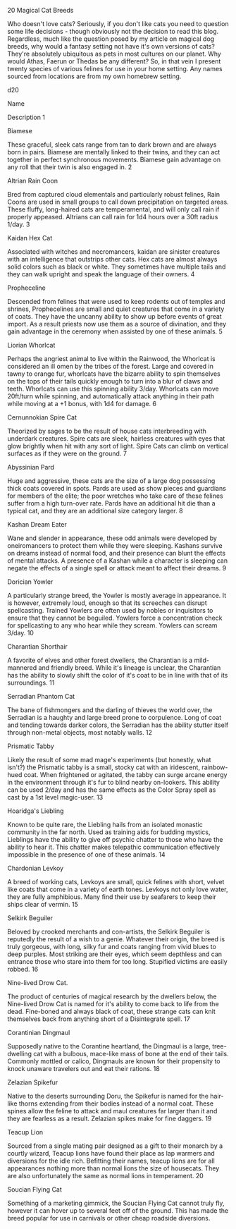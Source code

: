  20 Magical Cat Breeds


Who doesn't love cats? Seriously, if you don't like cats you need to question some life decisions - though obviously not the decision to read this blog. Regardless, much like the question posed by my article on magical dog breeds, why would a fantasy setting not have it's own versions of cats? They're absolutely ubiquitous as pets in most cultures on our planet. Why would Athas, Faerun or Thedas be any different? So, in that vein I present twenty species of various felines for use in your home setting. Any names sourced from locations are from my own homebrew setting.


d20
	
Name
	
Description
1
	
Biamese
	
These graceful, sleek cats range from tan to dark brown and are always born in pairs. Biamese are mentally linked to their twins, and they can act together in perfect synchronous movements. Biamese gain advantage on any roll that their twin is also engaged in.
2
	
Altrian Rain Coon
	
Bred from captured cloud elementals and particularly robust felines, Rain Coons are used in small groups to call down precipitation on targeted areas. These fluffy, long-haired cats are temperamental, and will only call rain if properly appeased. Altrians can call rain for 1d4 hours over a 30ft radius 1/day.
3
	
Kaidan Hex Cat
	
Associated with witches and necromancers, kaidan are sinister creatures with an intelligence that outstrips other cats. Hex cats are almost always solid colors such as black or white. They sometimes have multiple tails and they can walk upright and speak the language of their owners.
4
	
Propheceline
	
Descended from felines that were used to keep rodents out of temples and shrines, Prophecelines are small and quiet creatures that come in a variety of coats. They have the uncanny ability to show up before events of great import. As a result priests now use them as a source of divination, and they gain advantage in the ceremony when assisted by one of these animals.
5
	
Liorian Whorlcat
	
Perhaps the angriest animal to live within the Rainwood, the Whorlcat is considered an ill omen by the tribes of the forest. Large and covered in tawny to orange fur, whorlcats have the bizarre ability to spin themselves on the tops of their tails quickly enough to turn into a blur of claws and teeth. Whorlcats can use this spinning ability 3/day. Whorlcats can move 20ft/turn while spinning, and automatically attack anything in their path while moving at a +1 bonus, with 1d4 for damage.
6
	
Cernunnokian Spire Cat
	
Theorized by sages to be the result of house cats interbreeding with underdark creatures. Spire cats are sleek, hairless creatures with eyes that glow brightly when hit with any sort of light. Spire Cats can climb on vertical surfaces as if they were on the ground.
7
	
Abyssinian Pard
	
Huge and aggressive, these cats are the size of a large dog possessing thick coats covered in spots. Pards are used as show pieces and guardians for members of the elite; the poor wretches who take care of these felines suffer from a high turn-over rate. Pards have an additional hit die than a typical cat, and they are an additional size category larger.
8
	
Kashan Dream Eater
	
Wane and slender in appearance, these odd animals were developed by oneiromancers to protect them while they were sleeping. Kashans survive on dreams instead of normal food, and their presence can blunt the effects of mental attacks. A presence of a Kashan while a character is sleeping can negate the effects of a single spell or attack meant to affect their dreams.
9
	
Dorician Yowler
	
A particularly strange breed, the Yowler is mostly average in appearance. It is however, extremely loud, enough so that its screeches can disrupt spellcasting. Trained Yowlers are often used by nobles or inquisitors to ensure that they cannot be beguiled. Yowlers force a concentration check for spellcasting to any who hear while they scream. Yowlers can scream 3/day.
10
	
Charantian Shorthair
	
A favorite of elves and other forest dwellers, the Charantian is a mild-mannered and friendly breed. While it's lineage is unclear, the Charantian has the ability to slowly shift the color of it's coat to be in line with that of its surroundings.
11
	
Serradian Phantom Cat
	
The bane of fishmongers and the darling of thieves the world over, the Serradian is a haughty and large breed prone to corpulence. Long of coat and tending towards darker colors, the Serradian has the ability stutter itself through non-metal objects, most notably walls.
12
	
Prismatic Tabby
	
Likely the result of some mad mage's experiments (but honestly, what isn't?) the Prismatic tabby is a small, stocky cat with an iridescent, rainbow-hued coat. When frightened or agitated, the tabby can surge arcane energy in the environment through it's fur to blind nearby on-lookers. This ability can be used 2/day and has the same effects as the Color Spray spell as cast by a 1st level magic-user.
13
	
Hoaridga's Liebling
	
Known to be quite rare, the Liebling hails from an isolated monastic community in the far north. Used as training aids for budding mystics, Lieblings have the ability to give off psychic chatter to those who have the ability to hear it. This chatter makes telepathic communication effectively impossible in the presence of one of these animals.
14
	
Chardonian Levkoy
	
A breed of working cats, Levkoys are small, quick felines with short, velvet like coats that come in a variety of earth tones. Levkoys not only love water, they are fully amphibious. Many find their use by seafarers to keep their ships clear of vermin.
15
	
Selkirk Beguiler
	
Beloved by crooked merchants and con-artists, the Selkirk Beguiler is reputedly the result of a wish to a genie. Whatever their origin, the breed is truly gorgeous, with long, silky fur and coats ranging from vivid blues to deep purples. Most striking are their eyes, which seem depthless and can entrance those who stare into them for too long. Stupified victims are easily robbed.
16
	
Nine-lived Drow Cat.
	
The product of centuries of magical research by the dwellers below, the Nine-lived Drow Cat is named for it's ability to come back to life from the dead. Fine-boned and always black of coat, these strange cats can knit themselves back from anything short of a Disintegrate spell.
17
	
Corantinian Dingmaul
	
Supposedly native to the Corantine heartland, the Dingmaul is a large, tree-dwelling cat with a bulbous, mace-like mass of bone at the end of their tails. Commonly mottled or calico, Dingmauls are known for their propensity to knock unaware travelers out and eat their rations.
18
	
Zelazian Spikefur
	
Native to the deserts surrounding Doru, the Spikefur is named for the hair-like thorns extending from their bodies instead of a normal coat. These spines allow the feline to attack and maul creatures far larger than it and they are fearless as a result. Zelazian spikes make for fine daggers.
19
	
Teacup Lion
	
Sourced from a single mating pair designed as a gift to their monarch by a courtly wizard, Teacup lions have found their place as lap warmers and diversions for the idle rich. Befitting their names, teacup lions are for all appearances nothing more than normal lions the size of housecats. They are also unfortunately the same as normal lions in temperament.
20
	
Soucian Flying Cat
	
Something of a marketing gimmick, the Soucian Flying Cat cannot truly fly, however it can hover up to several feet off of the ground. This has made the breed popular for use in carnivals or other cheap roadside diversions.
